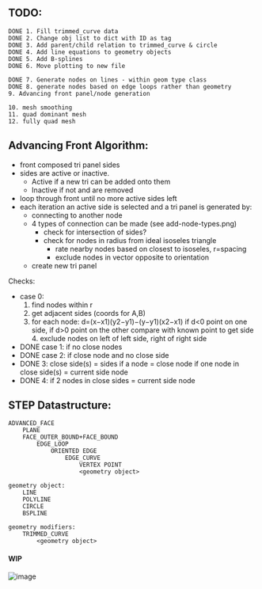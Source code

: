 ## TODO:
```
DONE 1. Fill trimmed_curve data
DONE 2. Change obj list to dict with ID as tag
DONE 3. Add parent/child relation to trimmed_curve & circle
DONE 4. Add line equations to geometry objects
DONE 5. Add B-splines
DONE 6. Move plotting to new file

DONE 7. Generate nodes on lines - within geom type class
DONE 8. generate nodes based on edge loops rather than geometry
9. Advancing front panel/node generation

10. mesh smoothing
11. quad dominant mesh
12. fully quad mesh
```

## Advancing Front Algorithm:
- front composed tri panel sides
- sides are active or inactive.
    - Active if a new tri can be added onto them
    - Inactive if not and are removed
- loop through front until no more active sides left
- each iteration an active side is selected and a tri panel is generated by:
    - connecting to another node
    - 4 types of connection can be made (see add-node-types.png)
        - check for intersection of sides?
        - check for nodes in radius from ideal isoseles triangle
            - rate nearby nodes based on closest to isoseles, r=spacing
            - exclude nodes in vector opposite to orientation
    - create new tri panel

Checks:
- case 0:
    1. find nodes within r
    2. get adjacent sides (coords for A,B)
    3. for each node:
        d=(x−x1)(y2−y1)−(y−y1)(x2−x1)
        if d<0 point on one side, if d>0 point on the other
        compare with known point to get side
        4. exclude nodes on left of left side, right of right side
- DONE case 1:
    if no close nodes
- DONE case 2:
    if close node and no close side
- DONE 3:
    close side(s) = sides if a node = close node
    if one node in close side(s) = current side node
- DONE 4:
    if 2 nodes in close sides = current side node

## STEP Datastructure:
```
ADVANCED_FACE
    PLANE
    FACE_OUTER_BOUND+FACE_BOUND
        EDGE_LOOP
            ORIENTED EDGE
                EDGE_CURVE
                    VERTEX POINT
                    <geometry object>

geometry object:
    LINE
    POLYLINE
    CIRCLE
    BSPLINE

geometry modifiers:
    TRIMMED_CURVE
        <geometry object>
```

#### WIP
![image](https://lh3.googleusercontent.com/2qT-YypRS3DidCZM4o09gfoT9FZt_y6Pt5SpyHjY0uIYwHT2k9RQncgDua64Z55685nYlGGzCepXtgZnSNhrEhzjEVHZojJqeSYB2Zzyo9z6G248mEM1U3o0AvS2a3tUqzTH6l_uG892U2o2EmuYBHMNvG8d8BLCWcHRyLmmK2F5-e1Vt6PGvHXMTNl9rAG-ynKQRxB_EuyEQz8WmQzOjVc-N7VLkbsdKS2u2sHSshVgxI-jTgkgLZk7q2NMpYh9QaxEyPCyGPLGFyfbgzwVasDYtAhPFhHskGgxpXAbcFrkAawtUeX_7LXeccTSCdk0qIHMQM9vWd50EdKhKJvbZAPHqR8z2TnHJxFMEaf_uoLHCiDaTMBCbTnSs_isbYvYSZf6yRmDMB6kWqsOQlknIlJWBZe2ZuEPW1vgoFXusvJj7Y62if0XRdTidHs5O1SKS0_6URWrrU87pheXjtcEp6S3Ux-xOwLx_Di1CcLXBlXpwsSFeE6fg5uhRJOrCE__BV1VV21kyMYeROdUMQyZ6w3spRL60aNxHlknX6mpSogmvV1MP0wy75skvBuGHF_gpjUyi_ultK5TyrE4Sucnhub6-ZYg4-pJH5kQYQNWhjf-M9tidyofits7IKcTojO8fvG5g3isKYEGM5SL4NBdFBHBfmeWzvNZdihc7xg2OP4u9FrRqXIv2NVDoavcf0Y0hEBVq09ifh97-lShN-xk5EnI5_nRoA5_51Kg7k3Ers-206wjqx0kvu-Sckpo=w783-h782-no?authuser=0)